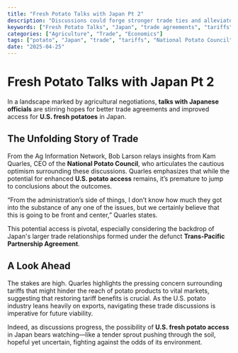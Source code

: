 ```yaml
---
title: "Fresh Potato Talks with Japan Pt 2"
description: "Discussions could forge stronger trade ties and alleviate tariffs, raising hopes for U.S. fresh potato access in Japan."
keywords: ["Fresh Potato Talks", "Japan", "trade agreements", "tariffs", "U.S. potato access"]
categories: ["Agriculture", "Trade", "Economics"]
tags: ["potato", "Japan", "trade", "tariffs", "National Potato Council"]
date: "2025-04-25"
---
```


# Fresh Potato Talks with Japan Pt 2

In a landscape marked by agricultural negotiations, **talks with Japanese officials** are stirring hopes for better trade agreements and improved access for **U.S. fresh potatoes** in Japan. 

## The Unfolding Story of Trade

From the Ag Information Network, Bob Larson relays insights from Kam Quarles, CEO of the **National Potato Council**, who articulates the cautious optimism surrounding these discussions. Quarles emphasizes that while the potential for enhanced **U.S. potato access** remains, it’s premature to jump to conclusions about the outcomes.

“From the administration’s side of things, I don’t know how much they got into the substance of any one of the issues, but we certainly believe that this is going to be front and center,” Quarles states. 

This potential access is pivotal, especially considering the backdrop of Japan's larger trade relationships formed under the defunct **Trans-Pacific Partnership Agreement**. 

## A Look Ahead

The stakes are high. Quarles highlights the pressing concern surrounding tariffs that might hinder the reach of potato products to vital markets, suggesting that restoring tariff benefits is crucial. As the U.S. potato industry leans heavily on exports, navigating these trade discussions is imperative for future viability.

Indeed, as discussions progress, the possibility of **U.S. fresh potato access** in Japan bears watching—like a tender sprout pushing through the soil, hopeful yet uncertain, fighting against the odds of its environment.